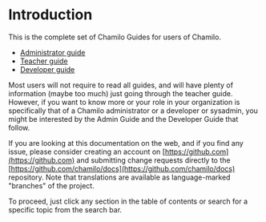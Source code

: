 # Introduction

This is the complete set of Chamilo Guides for users of Chamilo.

* [Administrator guide](../admin-guide/chamilo-_what_is_it/)
* [Teacher guide](getting-to-know-chamilo/what_is_chamilo.md)
* [Developer guide](../developer-guide/introduction/)

Most users will not require to read all guides, and will have plenty of information \(maybe too much\) just going through the teacher guide. However, if you want to know more or your role in your organization is specifically that of a Chamilo administrator or a developer or sysadmin, you might be interested by the Admin Guide and the Developer Guide that follow.

If you are looking at this documentation on the web, and if you find any issue, please consider creating an account on [https://github.com](https://github.com) and submitting change requests directly to the [https://github.com/chamilo/docs](https://github.com/chamilo/docs) repository. Note that translations are available as language-marked "branches" of the project.

To proceed, just click any section in the table of contents or search for a specific topic from the search bar.

